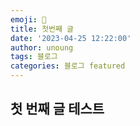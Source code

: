```yaml
---
emoji: 🔮
title: 첫번째 글
date: '2023-04-25 12:22:00'
author: unoung
tags: 블로그 
categories: 블로그 featured
---
```


## 첫 번째 글 테스트


```toc

```

